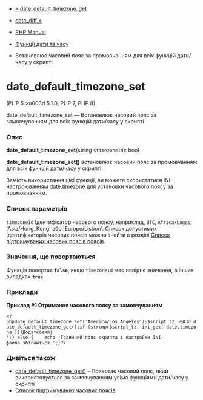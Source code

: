 - [« date_default_timezone_get](function.date-default-timezone-get.md)
- [date_diff »](function.date-diff.md)

- [PHP Manual](index.md)
- [Функції дати та часу](ref.datetime.md)
- Встановлює часовий пояс за промовчанням для всіх функцій
дати/часу у скрипті

# date_default_timezone_set

(PHP 5 \>u003d 5.1.0, PHP 7, PHP 8)

date_default_timezone_set — Встановлює часовий пояс за замовчуванням для
всіх функцій дати/часу у скрипті

### Опис

**date_default_timezone_set**(string `$timezoneId`): bool

**date_default_timezone_set()** встановлює часовий пояс за промовчанням
для всіх функцій дати/часу у скрипті.

Замість використання цієї функції, ви можете скористатися
INI-настроюванням
[date.timezone](datetime.configuration.md#ini.date.timezone) для
установки часового поясу за промовчанням.

### Список параметрів

`timezoneId`
Ідентифікатор часового поясу, наприклад, `UTC`, `Africa/Lagos`,
'Asia/Hong_Kong' або 'Europe/Lisbon'. Список допустимих ідентифікаторів
часових поясів можна знайти в розділі [Список підтримуваних часових поясів поясів](timezones.md).

### Значення, що повертаються

Функція повертає **`false`**, якщо `timezoneId` має невірне
значення, в інших випадках **`true`**.

### Приклади

**Приклад #1 Отримання часового поясу за замовчуванням**

`<?phpdate_default_timezone_set('America/Los_Angeles');$script_tz u003d date_default_timezone_get();if (strcmp($script_tz, ini_get('date.timezone')))Додатковий| ';} else {    echo 'Годинний пояс скрипта і настройки INI-файла збігаються.';}?> `

### Дивіться також

- [date_default_timezone_get()](function.date-default-timezone-get.md) -
Повертає часовий пояс, який використовується за замовчуванням усіма функціями
дати/часу у скрипті
- [Список підтримуваних часових поясів](timezones.md)
